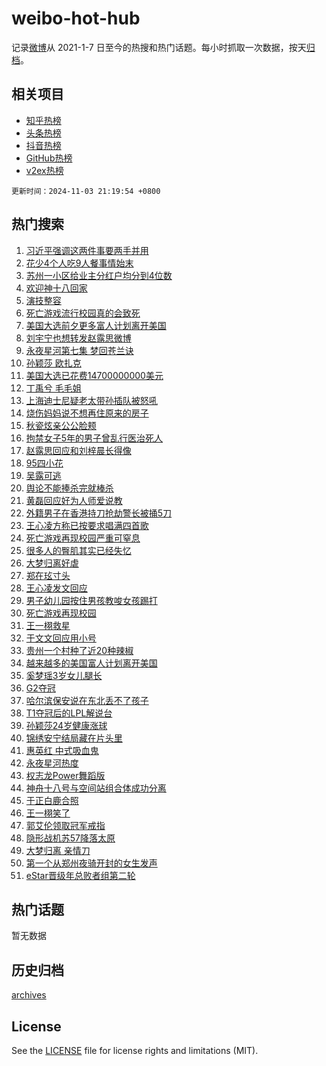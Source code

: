 # weibo-hot-hub

记录[微博](https://www.weibo.com)从 2021-1-7 日至今的热搜和热门话题。每小时抓取一次数据，按天[归档](archives)。

## 相关项目

- [知乎热榜](https://github.com/lonnyzhang423/zhihu-hot-hub)
- [头条热榜](https://github.com/lonnyzhang423/toutiao-hot-hub)
- [抖音热榜](https://github.com/lonnyzhang423/douyin-hot-hub)
- [GitHub热榜](https://github.com/lonnyzhang423/github-hot-hub)
- [v2ex热榜](https://github.com/lonnyzhang423/v2ex-hot-hub)


`更新时间：2024-11-03 21:19:54 +0800`

## 热门搜索

1. [习近平强调这两件事要两手并用](https://m.weibo.cn/search?containerid=100103type%3D1%26t%3D10%26q%3D%23%E4%B9%A0%E8%BF%91%E5%B9%B3%E5%BC%BA%E8%B0%83%E8%BF%99%E4%B8%A4%E4%BB%B6%E4%BA%8B%E8%A6%81%E4%B8%A4%E6%89%8B%E5%B9%B6%E7%94%A8%23&stream_entry_id=51&isnewpage=1&extparam=seat%3D1%26cate%3D10103%26q%3D%2523%25E4%25B9%25A0%25E8%25BF%2591%25E5%25B9%25B3%25E5%25BC%25BA%25E8%25B0%2583%25E8%25BF%2599%25E4%25B8%25A4%25E4%25BB%25B6%25E4%25BA%258B%25E8%25A6%2581%25E4%25B8%25A4%25E6%2589%258B%25E5%25B9%25B6%25E7%2594%25A8%2523%26filter_type%3Drealtimehot%26dgr%3D0%26stream_entry_id%3D51%26pos%3D0%26c_type%3D51%26display_time%3D1730639994%26pre_seqid%3D17306399940030146102536)
1. [花少4个人吃9人餐事情始末](https://m.weibo.cn/search?containerid=100103type%3D1%26t%3D10%26q%3D%23%E8%8A%B1%E5%B0%914%E4%B8%AA%E4%BA%BA%E5%90%839%E4%BA%BA%E9%A4%90%E4%BA%8B%E6%83%85%E5%A7%8B%E6%9C%AB%23&stream_entry_id=31&isnewpage=1&extparam=seat%3D1%26q%3D%2523%25E8%258A%25B1%25E5%25B0%25914%25E4%25B8%25AA%25E4%25BA%25BA%25E5%2590%25839%25E4%25BA%25BA%25E9%25A4%2590%25E4%25BA%258B%25E6%2583%2585%25E5%25A7%258B%25E6%259C%25AB%2523%26dgr%3D0%26band_rank%3D1%26flag%3D2%26cate%3D5001%26realpos%3D1%26filter_type%3Drealtimehot%26lcate%3D5001%26c_type%3D31%26pos%3D0%26stream_entry_id%3D31%26display_time%3D1730639994%26pre_seqid%3D17306399940030146102536)
1. [苏州一小区给业主分红户均分到4位数](https://m.weibo.cn/search?containerid=100103type%3D1%26t%3D10%26q%3D%23%E8%8B%8F%E5%B7%9E%E4%B8%80%E5%B0%8F%E5%8C%BA%E7%BB%99%E4%B8%9A%E4%B8%BB%E5%88%86%E7%BA%A2%E6%88%B7%E5%9D%87%E5%88%86%E5%88%B04%E4%BD%8D%E6%95%B0%23&stream_entry_id=31&isnewpage=1&extparam=seat%3D1%26q%3D%2523%25E8%258B%258F%25E5%25B7%259E%25E4%25B8%2580%25E5%25B0%258F%25E5%258C%25BA%25E7%25BB%2599%25E4%25B8%259A%25E4%25B8%25BB%25E5%2588%2586%25E7%25BA%25A2%25E6%2588%25B7%25E5%259D%2587%25E5%2588%2586%25E5%2588%25B04%25E4%25BD%258D%25E6%2595%25B0%2523%26dgr%3D0%26band_rank%3D2%26flag%3D1%26cate%3D5001%26realpos%3D2%26filter_type%3Drealtimehot%26lcate%3D5001%26c_type%3D31%26pos%3D1%26stream_entry_id%3D31%26display_time%3D1730639994%26pre_seqid%3D17306399940030146102536)
1. [欢迎神十八回家](https://m.weibo.cn/search?containerid=100103type%3D1%26t%3D10%26q%3D%23%E6%AC%A2%E8%BF%8E%E7%A5%9E%E5%8D%81%E5%85%AB%E5%9B%9E%E5%AE%B6%23&stream_entry_id=31&isnewpage=1&extparam=seat%3D1%26q%3D%2523%25E6%25AC%25A2%25E8%25BF%258E%25E7%25A5%259E%25E5%258D%2581%25E5%2585%25AB%25E5%259B%259E%25E5%25AE%25B6%2523%26dgr%3D0%26band_rank%3D3%26flag%3D1%26cate%3D5001%26realpos%3D3%26filter_type%3Drealtimehot%26lcate%3D5001%26c_type%3D31%26pos%3D2%26stream_entry_id%3D31%26display_time%3D1730639994%26pre_seqid%3D17306399940030146102536)
1. [演技整容](https://m.weibo.cn/search?containerid=100103type%3D1%26t%3D10%26q%3D%E6%BC%94%E6%8A%80%E6%95%B4%E5%AE%B9&stream_entry_id=31&isnewpage=1&extparam=seat%3D1%26q%3D%25E6%25BC%2594%25E6%258A%2580%25E6%2595%25B4%25E5%25AE%25B9%26dgr%3D0%26band_rank%3D4%26flag%3D1%26cate%3D5001%26realpos%3D4%26filter_type%3Drealtimehot%26lcate%3D5001%26c_type%3D31%26pos%3D3%26stream_entry_id%3D31%26display_time%3D1730639994%26pre_seqid%3D17306399940030146102536)
1. [死亡游戏流行校园真的会致死](https://m.weibo.cn/search?containerid=100103type%3D1%26t%3D10%26q%3D%23%E6%AD%BB%E4%BA%A1%E6%B8%B8%E6%88%8F%E6%B5%81%E8%A1%8C%E6%A0%A1%E5%9B%AD%E7%9C%9F%E7%9A%84%E4%BC%9A%E8%87%B4%E6%AD%BB%23&stream_entry_id=31&isnewpage=1&extparam=seat%3D1%26q%3D%2523%25E6%25AD%25BB%25E4%25BA%25A1%25E6%25B8%25B8%25E6%2588%258F%25E6%25B5%2581%25E8%25A1%258C%25E6%25A0%25A1%25E5%259B%25AD%25E7%259C%259F%25E7%259A%2584%25E4%25BC%259A%25E8%2587%25B4%25E6%25AD%25BB%2523%26dgr%3D0%26band_rank%3D5%26flag%3D1%26cate%3D5001%26realpos%3D5%26filter_type%3Drealtimehot%26lcate%3D5001%26c_type%3D31%26pos%3D4%26stream_entry_id%3D31%26display_time%3D1730639994%26pre_seqid%3D17306399940030146102536)
1. [美国大选前夕更多富人计划离开美国](https://m.weibo.cn/search?containerid=100103type%3D1%26t%3D10%26q%3D%23%E7%BE%8E%E5%9B%BD%E5%A4%A7%E9%80%89%E5%89%8D%E5%A4%95%E6%9B%B4%E5%A4%9A%E5%AF%8C%E4%BA%BA%E8%AE%A1%E5%88%92%E7%A6%BB%E5%BC%80%E7%BE%8E%E5%9B%BD%23&stream_entry_id=31&isnewpage=1&extparam=seat%3D1%26q%3D%2523%25E7%25BE%258E%25E5%259B%25BD%25E5%25A4%25A7%25E9%2580%2589%25E5%2589%258D%25E5%25A4%2595%25E6%259B%25B4%25E5%25A4%259A%25E5%25AF%258C%25E4%25BA%25BA%25E8%25AE%25A1%25E5%2588%2592%25E7%25A6%25BB%25E5%25BC%2580%25E7%25BE%258E%25E5%259B%25BD%2523%26dgr%3D0%26band_rank%3D6%26flag%3D0%26cate%3D5001%26realpos%3D6%26filter_type%3Drealtimehot%26lcate%3D5001%26c_type%3D31%26pos%3D5%26stream_entry_id%3D31%26display_time%3D1730639994%26pre_seqid%3D17306399940030146102536)
1. [刘宇宁也想转发赵露思微博](https://m.weibo.cn/search?containerid=100103type%3D1%26t%3D10%26q%3D%23%E5%88%98%E5%AE%87%E5%AE%81%E4%B9%9F%E6%83%B3%E8%BD%AC%E5%8F%91%E8%B5%B5%E9%9C%B2%E6%80%9D%E5%BE%AE%E5%8D%9A%23&stream_entry_id=31&isnewpage=1&extparam=seat%3D1%26q%3D%2523%25E5%2588%2598%25E5%25AE%2587%25E5%25AE%2581%25E4%25B9%259F%25E6%2583%25B3%25E8%25BD%25AC%25E5%258F%2591%25E8%25B5%25B5%25E9%259C%25B2%25E6%2580%259D%25E5%25BE%25AE%25E5%258D%259A%2523%26dgr%3D0%26band_rank%3D7%26flag%3D1%26cate%3D5001%26realpos%3D7%26filter_type%3Drealtimehot%26lcate%3D5001%26c_type%3D31%26pos%3D6%26stream_entry_id%3D31%26display_time%3D1730639994%26pre_seqid%3D17306399940030146102536)
1. [永夜星河第七集 梦回苍兰诀](https://m.weibo.cn/search?containerid=100103type%3D1%26t%3D10%26q%3D%E6%B0%B8%E5%A4%9C%E6%98%9F%E6%B2%B3%E7%AC%AC%E4%B8%83%E9%9B%86+%E6%A2%A6%E5%9B%9E%E8%8B%8D%E5%85%B0%E8%AF%80&stream_entry_id=31&isnewpage=1&extparam=seat%3D1%26q%3D%25E6%25B0%25B8%25E5%25A4%259C%25E6%2598%259F%25E6%25B2%25B3%25E7%25AC%25AC%25E4%25B8%2583%25E9%259B%2586%2520%25E6%25A2%25A6%25E5%259B%259E%25E8%258B%258D%25E5%2585%25B0%25E8%25AF%2580%26dgr%3D0%26band_rank%3D8%26flag%3D1%26cate%3D5001%26realpos%3D8%26filter_type%3Drealtimehot%26lcate%3D5001%26c_type%3D31%26pos%3D7%26stream_entry_id%3D31%26display_time%3D1730639994%26pre_seqid%3D17306399940030146102536)
1. [孙颖莎 欧扎克](https://m.weibo.cn/search?containerid=100103type%3D1%26t%3D10%26q%3D%E5%AD%99%E9%A2%96%E8%8E%8E+%E6%AC%A7%E6%89%8E%E5%85%8B&stream_entry_id=31&isnewpage=1&extparam=seat%3D1%26q%3D%25E5%25AD%2599%25E9%25A2%2596%25E8%258E%258E%2520%25E6%25AC%25A7%25E6%2589%258E%25E5%2585%258B%26dgr%3D0%26band_rank%3D9%26flag%3D0%26cate%3D5001%26realpos%3D9%26filter_type%3Drealtimehot%26lcate%3D5001%26c_type%3D31%26pos%3D8%26stream_entry_id%3D31%26display_time%3D1730639994%26pre_seqid%3D17306399940030146102536)
1. [美国大选已花费14700000000美元](https://m.weibo.cn/search?containerid=100103type%3D1%26t%3D10%26q%3D%23%E7%BE%8E%E5%9B%BD%E5%A4%A7%E9%80%89%E5%B7%B2%E8%8A%B1%E8%B4%B914700000000%E7%BE%8E%E5%85%83%23&stream_entry_id=31&isnewpage=1&extparam=seat%3D1%26q%3D%2523%25E7%25BE%258E%25E5%259B%25BD%25E5%25A4%25A7%25E9%2580%2589%25E5%25B7%25B2%25E8%258A%25B1%25E8%25B4%25B914700000000%25E7%25BE%258E%25E5%2585%2583%2523%26dgr%3D0%26band_rank%3D10%26flag%3D1%26cate%3D5001%26realpos%3D10%26filter_type%3Drealtimehot%26lcate%3D5001%26c_type%3D31%26pos%3D9%26stream_entry_id%3D31%26display_time%3D1730639994%26pre_seqid%3D17306399940030146102536)
1. [丁禹兮 毛毛姐](https://m.weibo.cn/search?containerid=100103type%3D1%26t%3D10%26q%3D%E4%B8%81%E7%A6%B9%E5%85%AE+%E6%AF%9B%E6%AF%9B%E5%A7%90&stream_entry_id=31&isnewpage=1&extparam=seat%3D1%26q%3D%25E4%25B8%2581%25E7%25A6%25B9%25E5%2585%25AE%2520%25E6%25AF%259B%25E6%25AF%259B%25E5%25A7%2590%26dgr%3D0%26band_rank%3D11%26flag%3D1%26cate%3D5001%26realpos%3D11%26filter_type%3Drealtimehot%26lcate%3D5001%26c_type%3D31%26pos%3D10%26stream_entry_id%3D31%26display_time%3D1730639994%26pre_seqid%3D17306399940030146102536)
1. [上海迪士尼疑老太带孙插队被怒吼](https://m.weibo.cn/search?containerid=100103type%3D1%26t%3D10%26q%3D%23%E4%B8%8A%E6%B5%B7%E8%BF%AA%E5%A3%AB%E5%B0%BC%E7%96%91%E8%80%81%E5%A4%AA%E5%B8%A6%E5%AD%99%E6%8F%92%E9%98%9F%E8%A2%AB%E6%80%92%E5%90%BC%23&stream_entry_id=31&isnewpage=1&extparam=seat%3D1%26q%3D%2523%25E4%25B8%258A%25E6%25B5%25B7%25E8%25BF%25AA%25E5%25A3%25AB%25E5%25B0%25BC%25E7%2596%2591%25E8%2580%2581%25E5%25A4%25AA%25E5%25B8%25A6%25E5%25AD%2599%25E6%258F%2592%25E9%2598%259F%25E8%25A2%25AB%25E6%2580%2592%25E5%2590%25BC%2523%26dgr%3D0%26band_rank%3D12%26flag%3D1%26cate%3D5001%26realpos%3D12%26filter_type%3Drealtimehot%26lcate%3D5001%26c_type%3D31%26pos%3D11%26stream_entry_id%3D31%26display_time%3D1730639994%26pre_seqid%3D17306399940030146102536)
1. [烧伤妈妈说不想再住原来的房子](https://m.weibo.cn/search?containerid=100103type%3D1%26t%3D10%26q%3D%23%E7%83%A7%E4%BC%A4%E5%A6%88%E5%A6%88%E8%AF%B4%E4%B8%8D%E6%83%B3%E5%86%8D%E4%BD%8F%E5%8E%9F%E6%9D%A5%E7%9A%84%E6%88%BF%E5%AD%90%23&stream_entry_id=31&isnewpage=1&extparam=seat%3D1%26q%3D%2523%25E7%2583%25A7%25E4%25BC%25A4%25E5%25A6%2588%25E5%25A6%2588%25E8%25AF%25B4%25E4%25B8%258D%25E6%2583%25B3%25E5%2586%258D%25E4%25BD%258F%25E5%258E%259F%25E6%259D%25A5%25E7%259A%2584%25E6%2588%25BF%25E5%25AD%2590%2523%26dgr%3D0%26band_rank%3D13%26flag%3D0%26cate%3D5001%26realpos%3D13%26filter_type%3Drealtimehot%26lcate%3D5001%26c_type%3D31%26pos%3D12%26stream_entry_id%3D31%26display_time%3D1730639994%26pre_seqid%3D17306399940030146102536)
1. [秋瓷炫亲公公脸颊](https://m.weibo.cn/search?containerid=100103type%3D1%26t%3D10%26q%3D%23%E7%A7%8B%E7%93%B7%E7%82%AB%E4%BA%B2%E5%85%AC%E5%85%AC%E8%84%B8%E9%A2%8A%23&stream_entry_id=31&isnewpage=1&extparam=seat%3D1%26q%3D%2523%25E7%25A7%258B%25E7%2593%25B7%25E7%2582%25AB%25E4%25BA%25B2%25E5%2585%25AC%25E5%2585%25AC%25E8%2584%25B8%25E9%25A2%258A%2523%26dgr%3D0%26band_rank%3D14%26flag%3D2%26cate%3D5001%26realpos%3D14%26filter_type%3Drealtimehot%26lcate%3D5001%26c_type%3D31%26pos%3D13%26stream_entry_id%3D31%26display_time%3D1730639994%26pre_seqid%3D17306399940030146102536)
1. [拘禁女子5年的男子曾乱行医治死人](https://m.weibo.cn/search?containerid=100103type%3D1%26t%3D10%26q%3D%23%E6%8B%98%E7%A6%81%E5%A5%B3%E5%AD%905%E5%B9%B4%E7%9A%84%E7%94%B7%E5%AD%90%E6%9B%BE%E4%B9%B1%E8%A1%8C%E5%8C%BB%E6%B2%BB%E6%AD%BB%E4%BA%BA%23&stream_entry_id=31&isnewpage=1&extparam=seat%3D1%26q%3D%2523%25E6%258B%2598%25E7%25A6%2581%25E5%25A5%25B3%25E5%25AD%25905%25E5%25B9%25B4%25E7%259A%2584%25E7%2594%25B7%25E5%25AD%2590%25E6%259B%25BE%25E4%25B9%25B1%25E8%25A1%258C%25E5%258C%25BB%25E6%25B2%25BB%25E6%25AD%25BB%25E4%25BA%25BA%2523%26dgr%3D0%26band_rank%3D15%26flag%3D1%26cate%3D5001%26realpos%3D15%26filter_type%3Drealtimehot%26lcate%3D5001%26c_type%3D31%26pos%3D14%26stream_entry_id%3D31%26display_time%3D1730639994%26pre_seqid%3D17306399940030146102536)
1. [赵露思回应和刘梓晨长得像](https://m.weibo.cn/search?containerid=100103type%3D1%26t%3D10%26q%3D%23%E8%B5%B5%E9%9C%B2%E6%80%9D%E5%9B%9E%E5%BA%94%E5%92%8C%E5%88%98%E6%A2%93%E6%99%A8%E9%95%BF%E5%BE%97%E5%83%8F%23&stream_entry_id=31&isnewpage=1&extparam=seat%3D1%26q%3D%2523%25E8%25B5%25B5%25E9%259C%25B2%25E6%2580%259D%25E5%259B%259E%25E5%25BA%2594%25E5%2592%258C%25E5%2588%2598%25E6%25A2%2593%25E6%2599%25A8%25E9%2595%25BF%25E5%25BE%2597%25E5%2583%258F%2523%26dgr%3D0%26band_rank%3D16%26flag%3D2%26cate%3D5001%26realpos%3D16%26filter_type%3Drealtimehot%26lcate%3D5001%26c_type%3D31%26pos%3D15%26stream_entry_id%3D31%26display_time%3D1730639994%26pre_seqid%3D17306399940030146102536)
1. [95四小花](https://m.weibo.cn/search?containerid=100103type%3D1%26t%3D10%26q%3D95%E5%9B%9B%E5%B0%8F%E8%8A%B1&stream_entry_id=31&isnewpage=1&extparam=seat%3D1%26q%3D95%25E5%259B%259B%25E5%25B0%258F%25E8%258A%25B1%26dgr%3D0%26band_rank%3D17%26flag%3D0%26cate%3D5001%26realpos%3D17%26filter_type%3Drealtimehot%26lcate%3D5001%26c_type%3D31%26pos%3D16%26stream_entry_id%3D31%26display_time%3D1730639994%26pre_seqid%3D17306399940030146102536)
1. [吴露可逃](https://m.weibo.cn/search?containerid=100103type%3D1%26t%3D10%26q%3D%23%E5%90%B4%E9%9C%B2%E5%8F%AF%E9%80%83%23&stream_entry_id=31&isnewpage=1&extparam=seat%3D1%26q%3D%2523%25E5%2590%25B4%25E9%259C%25B2%25E5%258F%25AF%25E9%2580%2583%2523%26dgr%3D0%26band_rank%3D18%26flag%3D2%26cate%3D5001%26realpos%3D18%26filter_type%3Drealtimehot%26lcate%3D5001%26c_type%3D31%26pos%3D17%26stream_entry_id%3D31%26display_time%3D1730639994%26pre_seqid%3D17306399940030146102536)
1. [舆论不能捧杀完就棒杀](https://m.weibo.cn/search?containerid=100103type%3D1%26t%3D10%26q%3D%23%E8%88%86%E8%AE%BA%E4%B8%8D%E8%83%BD%E6%8D%A7%E6%9D%80%E5%AE%8C%E5%B0%B1%E6%A3%92%E6%9D%80%23&stream_entry_id=31&isnewpage=1&extparam=seat%3D1%26q%3D%2523%25E8%2588%2586%25E8%25AE%25BA%25E4%25B8%258D%25E8%2583%25BD%25E6%258D%25A7%25E6%259D%2580%25E5%25AE%258C%25E5%25B0%25B1%25E6%25A3%2592%25E6%259D%2580%2523%26dgr%3D0%26band_rank%3D19%26flag%3D1%26cate%3D5001%26realpos%3D19%26filter_type%3Drealtimehot%26lcate%3D5001%26c_type%3D31%26pos%3D18%26stream_entry_id%3D31%26display_time%3D1730639994%26pre_seqid%3D17306399940030146102536)
1. [黄磊回应好为人师爱说教](https://m.weibo.cn/search?containerid=100103type%3D1%26t%3D10%26q%3D%23%E9%BB%84%E7%A3%8A%E5%9B%9E%E5%BA%94%E5%A5%BD%E4%B8%BA%E4%BA%BA%E5%B8%88%E7%88%B1%E8%AF%B4%E6%95%99%23&stream_entry_id=31&isnewpage=1&extparam=seat%3D1%26q%3D%2523%25E9%25BB%2584%25E7%25A3%258A%25E5%259B%259E%25E5%25BA%2594%25E5%25A5%25BD%25E4%25B8%25BA%25E4%25BA%25BA%25E5%25B8%2588%25E7%2588%25B1%25E8%25AF%25B4%25E6%2595%2599%2523%26dgr%3D0%26band_rank%3D20%26flag%3D1%26cate%3D5001%26realpos%3D20%26filter_type%3Drealtimehot%26lcate%3D5001%26c_type%3D31%26pos%3D19%26stream_entry_id%3D31%26display_time%3D1730639994%26pre_seqid%3D17306399940030146102536)
1. [外籍男子在香港持刀抢劫警长被捅5刀](https://m.weibo.cn/search?containerid=100103type%3D1%26t%3D10%26q%3D%23%E5%A4%96%E7%B1%8D%E7%94%B7%E5%AD%90%E5%9C%A8%E9%A6%99%E6%B8%AF%E6%8C%81%E5%88%80%E6%8A%A2%E5%8A%AB%E8%AD%A6%E9%95%BF%E8%A2%AB%E6%8D%855%E5%88%80%23&stream_entry_id=31&isnewpage=1&extparam=seat%3D1%26q%3D%2523%25E5%25A4%2596%25E7%25B1%258D%25E7%2594%25B7%25E5%25AD%2590%25E5%259C%25A8%25E9%25A6%2599%25E6%25B8%25AF%25E6%258C%2581%25E5%2588%2580%25E6%258A%25A2%25E5%258A%25AB%25E8%25AD%25A6%25E9%2595%25BF%25E8%25A2%25AB%25E6%258D%25855%25E5%2588%2580%2523%26dgr%3D0%26band_rank%3D21%26flag%3D1%26cate%3D5001%26realpos%3D21%26filter_type%3Drealtimehot%26lcate%3D5001%26c_type%3D31%26pos%3D20%26stream_entry_id%3D31%26display_time%3D1730639994%26pre_seqid%3D17306399940030146102536)
1. [王心凌方称已按要求唱满四首歌](https://m.weibo.cn/search?containerid=100103type%3D1%26t%3D10%26q%3D%23%E7%8E%8B%E5%BF%83%E5%87%8C%E6%96%B9%E7%A7%B0%E5%B7%B2%E6%8C%89%E8%A6%81%E6%B1%82%E5%94%B1%E6%BB%A1%E5%9B%9B%E9%A6%96%E6%AD%8C%23&stream_entry_id=31&isnewpage=1&extparam=seat%3D1%26q%3D%2523%25E7%258E%258B%25E5%25BF%2583%25E5%2587%258C%25E6%2596%25B9%25E7%25A7%25B0%25E5%25B7%25B2%25E6%258C%2589%25E8%25A6%2581%25E6%25B1%2582%25E5%2594%25B1%25E6%25BB%25A1%25E5%259B%259B%25E9%25A6%2596%25E6%25AD%258C%2523%26dgr%3D0%26band_rank%3D22%26flag%3D2%26cate%3D5001%26realpos%3D22%26filter_type%3Drealtimehot%26lcate%3D5001%26c_type%3D31%26pos%3D21%26stream_entry_id%3D31%26display_time%3D1730639994%26pre_seqid%3D17306399940030146102536)
1. [死亡游戏再现校园严重可窒息](https://m.weibo.cn/search?containerid=100103type%3D1%26t%3D10%26q%3D%23%E6%AD%BB%E4%BA%A1%E6%B8%B8%E6%88%8F%E5%86%8D%E7%8E%B0%E6%A0%A1%E5%9B%AD%E4%B8%A5%E9%87%8D%E5%8F%AF%E7%AA%92%E6%81%AF%23&stream_entry_id=31&isnewpage=1&extparam=seat%3D1%26q%3D%2523%25E6%25AD%25BB%25E4%25BA%25A1%25E6%25B8%25B8%25E6%2588%258F%25E5%2586%258D%25E7%258E%25B0%25E6%25A0%25A1%25E5%259B%25AD%25E4%25B8%25A5%25E9%2587%258D%25E5%258F%25AF%25E7%25AA%2592%25E6%2581%25AF%2523%26dgr%3D0%26band_rank%3D23%26flag%3D0%26cate%3D5001%26realpos%3D23%26filter_type%3Drealtimehot%26lcate%3D5001%26c_type%3D31%26pos%3D22%26stream_entry_id%3D31%26display_time%3D1730639994%26pre_seqid%3D17306399940030146102536)
1. [很多人的臀肌其实已经失忆](https://m.weibo.cn/search?containerid=100103type%3D1%26t%3D10%26q%3D%23%E5%BE%88%E5%A4%9A%E4%BA%BA%E7%9A%84%E8%87%80%E8%82%8C%E5%85%B6%E5%AE%9E%E5%B7%B2%E7%BB%8F%E5%A4%B1%E5%BF%86%23&stream_entry_id=31&isnewpage=1&extparam=seat%3D1%26q%3D%2523%25E5%25BE%2588%25E5%25A4%259A%25E4%25BA%25BA%25E7%259A%2584%25E8%2587%2580%25E8%2582%258C%25E5%2585%25B6%25E5%25AE%259E%25E5%25B7%25B2%25E7%25BB%258F%25E5%25A4%25B1%25E5%25BF%2586%2523%26dgr%3D0%26band_rank%3D24%26flag%3D1%26cate%3D5001%26realpos%3D24%26filter_type%3Drealtimehot%26lcate%3D5001%26c_type%3D31%26pos%3D23%26stream_entry_id%3D31%26display_time%3D1730639994%26pre_seqid%3D17306399940030146102536)
1. [大梦归离好虐](https://m.weibo.cn/search?containerid=100103type%3D1%26t%3D10%26q%3D%E5%A4%A7%E6%A2%A6%E5%BD%92%E7%A6%BB%E5%A5%BD%E8%99%90&stream_entry_id=31&isnewpage=1&extparam=seat%3D1%26q%3D%25E5%25A4%25A7%25E6%25A2%25A6%25E5%25BD%2592%25E7%25A6%25BB%25E5%25A5%25BD%25E8%2599%2590%26dgr%3D0%26band_rank%3D25%26flag%3D1%26cate%3D5001%26realpos%3D25%26filter_type%3Drealtimehot%26lcate%3D5001%26c_type%3D31%26pos%3D24%26stream_entry_id%3D31%26display_time%3D1730639994%26pre_seqid%3D17306399940030146102536)
1. [郑在玹寸头](https://m.weibo.cn/search?containerid=100103type%3D1%26t%3D10%26q%3D%23%E9%83%91%E5%9C%A8%E7%8E%B9%E5%AF%B8%E5%A4%B4%23&stream_entry_id=31&isnewpage=1&extparam=seat%3D1%26q%3D%2523%25E9%2583%2591%25E5%259C%25A8%25E7%258E%25B9%25E5%25AF%25B8%25E5%25A4%25B4%2523%26dgr%3D0%26band_rank%3D26%26flag%3D1%26cate%3D5001%26realpos%3D26%26filter_type%3Drealtimehot%26lcate%3D5001%26c_type%3D31%26pos%3D25%26stream_entry_id%3D31%26display_time%3D1730639994%26pre_seqid%3D17306399940030146102536)
1. [王心凌发文回应](https://m.weibo.cn/search?containerid=100103type%3D1%26t%3D10%26q%3D%23%E7%8E%8B%E5%BF%83%E5%87%8C%E5%8F%91%E6%96%87%E5%9B%9E%E5%BA%94%23&stream_entry_id=31&isnewpage=1&extparam=seat%3D1%26q%3D%2523%25E7%258E%258B%25E5%25BF%2583%25E5%2587%258C%25E5%258F%2591%25E6%2596%2587%25E5%259B%259E%25E5%25BA%2594%2523%26dgr%3D0%26band_rank%3D27%26flag%3D1%26cate%3D5001%26realpos%3D27%26filter_type%3Drealtimehot%26lcate%3D5001%26c_type%3D31%26pos%3D26%26stream_entry_id%3D31%26display_time%3D1730639994%26pre_seqid%3D17306399940030146102536)
1. [男子幼儿园按住男孩教唆女孩踢打](https://m.weibo.cn/search?containerid=100103type%3D1%26t%3D10%26q%3D%23%E7%94%B7%E5%AD%90%E5%B9%BC%E5%84%BF%E5%9B%AD%E6%8C%89%E4%BD%8F%E7%94%B7%E5%AD%A9%E6%95%99%E5%94%86%E5%A5%B3%E5%AD%A9%E8%B8%A2%E6%89%93%23&stream_entry_id=31&isnewpage=1&extparam=seat%3D1%26q%3D%2523%25E7%2594%25B7%25E5%25AD%2590%25E5%25B9%25BC%25E5%2584%25BF%25E5%259B%25AD%25E6%258C%2589%25E4%25BD%258F%25E7%2594%25B7%25E5%25AD%25A9%25E6%2595%2599%25E5%2594%2586%25E5%25A5%25B3%25E5%25AD%25A9%25E8%25B8%25A2%25E6%2589%2593%2523%26dgr%3D0%26band_rank%3D28%26flag%3D0%26cate%3D5001%26realpos%3D28%26filter_type%3Drealtimehot%26lcate%3D5001%26c_type%3D31%26pos%3D27%26stream_entry_id%3D31%26display_time%3D1730639994%26pre_seqid%3D17306399940030146102536)
1. [死亡游戏再现校园](https://m.weibo.cn/search?containerid=100103type%3D1%26t%3D10%26q%3D%23%E6%AD%BB%E4%BA%A1%E6%B8%B8%E6%88%8F%E5%86%8D%E7%8E%B0%E6%A0%A1%E5%9B%AD%23&stream_entry_id=31&isnewpage=1&extparam=seat%3D1%26q%3D%2523%25E6%25AD%25BB%25E4%25BA%25A1%25E6%25B8%25B8%25E6%2588%258F%25E5%2586%258D%25E7%258E%25B0%25E6%25A0%25A1%25E5%259B%25AD%2523%26dgr%3D0%26band_rank%3D29%26flag%3D0%26cate%3D5001%26realpos%3D29%26filter_type%3Drealtimehot%26lcate%3D5001%26c_type%3D31%26pos%3D28%26stream_entry_id%3D31%26display_time%3D1730639994%26pre_seqid%3D17306399940030146102536)
1. [王一栩救星](https://m.weibo.cn/search?containerid=100103type%3D1%26t%3D10%26q%3D%E7%8E%8B%E4%B8%80%E6%A0%A9%E6%95%91%E6%98%9F&stream_entry_id=31&isnewpage=1&extparam=seat%3D1%26q%3D%25E7%258E%258B%25E4%25B8%2580%25E6%25A0%25A9%25E6%2595%2591%25E6%2598%259F%26dgr%3D0%26band_rank%3D30%26flag%3D1%26cate%3D5001%26realpos%3D30%26filter_type%3Drealtimehot%26lcate%3D5001%26c_type%3D31%26pos%3D29%26stream_entry_id%3D31%26display_time%3D1730639994%26pre_seqid%3D17306399940030146102536)
1. [于文文回应用小号](https://m.weibo.cn/search?containerid=100103type%3D1%26t%3D10%26q%3D%23%E4%BA%8E%E6%96%87%E6%96%87%E5%9B%9E%E5%BA%94%E7%94%A8%E5%B0%8F%E5%8F%B7%23&stream_entry_id=31&isnewpage=1&extparam=seat%3D1%26q%3D%2523%25E4%25BA%258E%25E6%2596%2587%25E6%2596%2587%25E5%259B%259E%25E5%25BA%2594%25E7%2594%25A8%25E5%25B0%258F%25E5%258F%25B7%2523%26dgr%3D0%26band_rank%3D31%26flag%3D1%26cate%3D5001%26realpos%3D31%26filter_type%3Drealtimehot%26lcate%3D5001%26c_type%3D31%26pos%3D30%26stream_entry_id%3D31%26display_time%3D1730639994%26pre_seqid%3D17306399940030146102536)
1. [贵州一个村种了近20种辣椒](https://m.weibo.cn/search?containerid=100103type%3D1%26t%3D10%26q%3D%23%E8%B4%B5%E5%B7%9E%E4%B8%80%E4%B8%AA%E6%9D%91%E7%A7%8D%E4%BA%86%E8%BF%9120%E7%A7%8D%E8%BE%A3%E6%A4%92%23&stream_entry_id=31&isnewpage=1&extparam=seat%3D1%26q%3D%2523%25E8%25B4%25B5%25E5%25B7%259E%25E4%25B8%2580%25E4%25B8%25AA%25E6%259D%2591%25E7%25A7%258D%25E4%25BA%2586%25E8%25BF%259120%25E7%25A7%258D%25E8%25BE%25A3%25E6%25A4%2592%2523%26dgr%3D0%26band_rank%3D32%26flag%3D1%26cate%3D5001%26realpos%3D32%26filter_type%3Drealtimehot%26lcate%3D5001%26c_type%3D31%26pos%3D31%26stream_entry_id%3D31%26display_time%3D1730639994%26pre_seqid%3D17306399940030146102536)
1. [越来越多的美国富人计划离开美国](https://m.weibo.cn/search?containerid=100103type%3D1%26t%3D10%26q%3D%23%E8%B6%8A%E6%9D%A5%E8%B6%8A%E5%A4%9A%E7%9A%84%E7%BE%8E%E5%9B%BD%E5%AF%8C%E4%BA%BA%E8%AE%A1%E5%88%92%E7%A6%BB%E5%BC%80%E7%BE%8E%E5%9B%BD%23&stream_entry_id=31&isnewpage=1&extparam=seat%3D1%26q%3D%2523%25E8%25B6%258A%25E6%259D%25A5%25E8%25B6%258A%25E5%25A4%259A%25E7%259A%2584%25E7%25BE%258E%25E5%259B%25BD%25E5%25AF%258C%25E4%25BA%25BA%25E8%25AE%25A1%25E5%2588%2592%25E7%25A6%25BB%25E5%25BC%2580%25E7%25BE%258E%25E5%259B%25BD%2523%26dgr%3D0%26band_rank%3D33%26flag%3D1%26cate%3D5001%26realpos%3D33%26filter_type%3Drealtimehot%26lcate%3D5001%26c_type%3D31%26pos%3D32%26stream_entry_id%3D31%26display_time%3D1730639994%26pre_seqid%3D17306399940030146102536)
1. [奚梦瑶3岁女儿腿长](https://m.weibo.cn/search?containerid=100103type%3D1%26t%3D10%26q%3D%23%E5%A5%9A%E6%A2%A6%E7%91%B63%E5%B2%81%E5%A5%B3%E5%84%BF%E8%85%BF%E9%95%BF%23&stream_entry_id=31&isnewpage=1&extparam=seat%3D1%26q%3D%2523%25E5%25A5%259A%25E6%25A2%25A6%25E7%2591%25B63%25E5%25B2%2581%25E5%25A5%25B3%25E5%2584%25BF%25E8%2585%25BF%25E9%2595%25BF%2523%26dgr%3D0%26band_rank%3D34%26flag%3D0%26cate%3D5001%26realpos%3D34%26filter_type%3Drealtimehot%26lcate%3D5001%26c_type%3D31%26pos%3D33%26stream_entry_id%3D31%26display_time%3D1730639994%26pre_seqid%3D17306399940030146102536)
1. [G2夺冠](https://m.weibo.cn/search?containerid=100103type%3D1%26t%3D10%26q%3DG2%E5%A4%BA%E5%86%A0&stream_entry_id=31&isnewpage=1&extparam=seat%3D1%26q%3DG2%25E5%25A4%25BA%25E5%2586%25A0%26dgr%3D0%26band_rank%3D35%26flag%3D1%26cate%3D5001%26realpos%3D35%26filter_type%3Drealtimehot%26lcate%3D5001%26c_type%3D31%26pos%3D34%26stream_entry_id%3D31%26display_time%3D1730639994%26pre_seqid%3D17306399940030146102536)
1. [哈尔滨保安说在东北丢不了孩子](https://m.weibo.cn/search?containerid=100103type%3D1%26t%3D10%26q%3D%23%E5%93%88%E5%B0%94%E6%BB%A8%E4%BF%9D%E5%AE%89%E8%AF%B4%E5%9C%A8%E4%B8%9C%E5%8C%97%E4%B8%A2%E4%B8%8D%E4%BA%86%E5%AD%A9%E5%AD%90%23&stream_entry_id=31&isnewpage=1&extparam=seat%3D1%26q%3D%2523%25E5%2593%2588%25E5%25B0%2594%25E6%25BB%25A8%25E4%25BF%259D%25E5%25AE%2589%25E8%25AF%25B4%25E5%259C%25A8%25E4%25B8%259C%25E5%258C%2597%25E4%25B8%25A2%25E4%25B8%258D%25E4%25BA%2586%25E5%25AD%25A9%25E5%25AD%2590%2523%26dgr%3D0%26band_rank%3D36%26flag%3D0%26cate%3D5001%26realpos%3D36%26filter_type%3Drealtimehot%26lcate%3D5001%26c_type%3D31%26pos%3D35%26stream_entry_id%3D31%26display_time%3D1730639994%26pre_seqid%3D17306399940030146102536)
1. [T1夺冠后的LPL解说台](https://m.weibo.cn/search?containerid=100103type%3D1%26t%3D10%26q%3D%23T1%E5%A4%BA%E5%86%A0%E5%90%8E%E7%9A%84LPL%E8%A7%A3%E8%AF%B4%E5%8F%B0%23&stream_entry_id=31&isnewpage=1&extparam=seat%3D1%26q%3D%2523T1%25E5%25A4%25BA%25E5%2586%25A0%25E5%2590%258E%25E7%259A%2584LPL%25E8%25A7%25A3%25E8%25AF%25B4%25E5%258F%25B0%2523%26dgr%3D0%26band_rank%3D37%26flag%3D0%26cate%3D5001%26realpos%3D37%26filter_type%3Drealtimehot%26lcate%3D5001%26c_type%3D31%26pos%3D36%26stream_entry_id%3D31%26display_time%3D1730639994%26pre_seqid%3D17306399940030146102536)
1. [孙颖莎24岁健康涨球](https://m.weibo.cn/search?containerid=100103type%3D1%26t%3D10%26q%3D%23%E5%AD%99%E9%A2%96%E8%8E%8E24%E5%B2%81%E5%81%A5%E5%BA%B7%E6%B6%A8%E7%90%83%23&stream_entry_id=31&isnewpage=1&extparam=seat%3D1%26q%3D%2523%25E5%25AD%2599%25E9%25A2%2596%25E8%258E%258E24%25E5%25B2%2581%25E5%2581%25A5%25E5%25BA%25B7%25E6%25B6%25A8%25E7%2590%2583%2523%26dgr%3D0%26band_rank%3D38%26flag%3D32768%26cate%3D5001%26realpos%3D38%26filter_type%3Drealtimehot%26lcate%3D5001%26c_type%3D31%26pos%3D37%26stream_entry_id%3D31%26display_time%3D1730639994%26pre_seqid%3D17306399940030146102536)
1. [锦绣安宁结局藏在片头里](https://m.weibo.cn/search?containerid=100103type%3D1%26t%3D10%26q%3D%E9%94%A6%E7%BB%A3%E5%AE%89%E5%AE%81%E7%BB%93%E5%B1%80%E8%97%8F%E5%9C%A8%E7%89%87%E5%A4%B4%E9%87%8C&stream_entry_id=31&isnewpage=1&extparam=seat%3D1%26q%3D%25E9%2594%25A6%25E7%25BB%25A3%25E5%25AE%2589%25E5%25AE%2581%25E7%25BB%2593%25E5%25B1%2580%25E8%2597%258F%25E5%259C%25A8%25E7%2589%2587%25E5%25A4%25B4%25E9%2587%258C%26dgr%3D0%26band_rank%3D39%26flag%3D1%26cate%3D5001%26realpos%3D39%26filter_type%3Drealtimehot%26lcate%3D5001%26c_type%3D31%26pos%3D38%26stream_entry_id%3D31%26display_time%3D1730639994%26pre_seqid%3D17306399940030146102536)
1. [惠英红 中式吸血鬼](https://m.weibo.cn/search?containerid=100103type%3D1%26t%3D10%26q%3D%E6%83%A0%E8%8B%B1%E7%BA%A2+%E4%B8%AD%E5%BC%8F%E5%90%B8%E8%A1%80%E9%AC%BC&stream_entry_id=31&isnewpage=1&extparam=seat%3D1%26q%3D%25E6%2583%25A0%25E8%258B%25B1%25E7%25BA%25A2%2520%25E4%25B8%25AD%25E5%25BC%258F%25E5%2590%25B8%25E8%25A1%2580%25E9%25AC%25BC%26dgr%3D0%26band_rank%3D40%26flag%3D1%26cate%3D5001%26realpos%3D40%26filter_type%3Drealtimehot%26lcate%3D5001%26c_type%3D31%26pos%3D39%26stream_entry_id%3D31%26display_time%3D1730639994%26pre_seqid%3D17306399940030146102536)
1. [永夜星河热度](https://m.weibo.cn/search?containerid=100103type%3D1%26t%3D10%26q%3D%E6%B0%B8%E5%A4%9C%E6%98%9F%E6%B2%B3%E7%83%AD%E5%BA%A6&stream_entry_id=31&isnewpage=1&extparam=seat%3D1%26q%3D%25E6%25B0%25B8%25E5%25A4%259C%25E6%2598%259F%25E6%25B2%25B3%25E7%2583%25AD%25E5%25BA%25A6%26dgr%3D0%26band_rank%3D41%26flag%3D0%26cate%3D5001%26realpos%3D41%26filter_type%3Drealtimehot%26lcate%3D5001%26c_type%3D31%26pos%3D40%26stream_entry_id%3D31%26display_time%3D1730639994%26pre_seqid%3D17306399940030146102536)
1. [权志龙Power舞蹈版](https://m.weibo.cn/search?containerid=100103type%3D1%26t%3D10%26q%3D%23%E6%9D%83%E5%BF%97%E9%BE%99Power%E8%88%9E%E8%B9%88%E7%89%88%23&stream_entry_id=31&isnewpage=1&extparam=seat%3D1%26q%3D%2523%25E6%259D%2583%25E5%25BF%2597%25E9%25BE%2599Power%25E8%2588%259E%25E8%25B9%2588%25E7%2589%2588%2523%26dgr%3D0%26band_rank%3D42%26flag%3D1%26cate%3D5001%26realpos%3D42%26filter_type%3Drealtimehot%26lcate%3D5001%26c_type%3D31%26pos%3D41%26stream_entry_id%3D31%26display_time%3D1730639994%26pre_seqid%3D17306399940030146102536)
1. [神舟十八号与空间站组合体成功分离](https://m.weibo.cn/search?containerid=100103type%3D1%26t%3D10%26q%3D%23%E7%A5%9E%E8%88%9F%E5%8D%81%E5%85%AB%E5%8F%B7%E4%B8%8E%E7%A9%BA%E9%97%B4%E7%AB%99%E7%BB%84%E5%90%88%E4%BD%93%E6%88%90%E5%8A%9F%E5%88%86%E7%A6%BB%23&stream_entry_id=31&isnewpage=1&extparam=seat%3D1%26q%3D%2523%25E7%25A5%259E%25E8%2588%259F%25E5%258D%2581%25E5%2585%25AB%25E5%258F%25B7%25E4%25B8%258E%25E7%25A9%25BA%25E9%2597%25B4%25E7%25AB%2599%25E7%25BB%2584%25E5%2590%2588%25E4%25BD%2593%25E6%2588%2590%25E5%258A%259F%25E5%2588%2586%25E7%25A6%25BB%2523%26dgr%3D0%26band_rank%3D43%26flag%3D1%26cate%3D5001%26realpos%3D43%26filter_type%3Drealtimehot%26lcate%3D5001%26c_type%3D31%26pos%3D42%26stream_entry_id%3D31%26display_time%3D1730639994%26pre_seqid%3D17306399940030146102536)
1. [于正白鹿合照](https://m.weibo.cn/search?containerid=100103type%3D1%26t%3D10%26q%3D%23%E4%BA%8E%E6%AD%A3%E7%99%BD%E9%B9%BF%E5%90%88%E7%85%A7%23&stream_entry_id=31&isnewpage=1&extparam=seat%3D1%26q%3D%2523%25E4%25BA%258E%25E6%25AD%25A3%25E7%2599%25BD%25E9%25B9%25BF%25E5%2590%2588%25E7%2585%25A7%2523%26dgr%3D0%26band_rank%3D44%26flag%3D0%26cate%3D5001%26realpos%3D44%26filter_type%3Drealtimehot%26lcate%3D5001%26c_type%3D31%26pos%3D43%26stream_entry_id%3D31%26display_time%3D1730639994%26pre_seqid%3D17306399940030146102536)
1. [王一栩笑了](https://m.weibo.cn/search?containerid=100103type%3D1%26t%3D10%26q%3D%23%E7%8E%8B%E4%B8%80%E6%A0%A9%E7%AC%91%E4%BA%86%23&stream_entry_id=31&isnewpage=1&extparam=seat%3D1%26q%3D%2523%25E7%258E%258B%25E4%25B8%2580%25E6%25A0%25A9%25E7%25AC%2591%25E4%25BA%2586%2523%26dgr%3D0%26band_rank%3D45%26flag%3D0%26cate%3D5001%26realpos%3D45%26filter_type%3Drealtimehot%26lcate%3D5001%26c_type%3D31%26pos%3D44%26stream_entry_id%3D31%26display_time%3D1730639994%26pre_seqid%3D17306399940030146102536)
1. [郭艾伦领取冠军戒指](https://m.weibo.cn/search?containerid=100103type%3D1%26t%3D10%26q%3D%23%E9%83%AD%E8%89%BE%E4%BC%A6%E9%A2%86%E5%8F%96%E5%86%A0%E5%86%9B%E6%88%92%E6%8C%87%23&stream_entry_id=31&isnewpage=1&extparam=seat%3D1%26q%3D%2523%25E9%2583%25AD%25E8%2589%25BE%25E4%25BC%25A6%25E9%25A2%2586%25E5%258F%2596%25E5%2586%25A0%25E5%2586%259B%25E6%2588%2592%25E6%258C%2587%2523%26dgr%3D0%26band_rank%3D46%26flag%3D0%26cate%3D5001%26realpos%3D46%26filter_type%3Drealtimehot%26lcate%3D5001%26c_type%3D31%26pos%3D45%26stream_entry_id%3D31%26display_time%3D1730639994%26pre_seqid%3D17306399940030146102536)
1. [隐形战机苏57降落太原](https://m.weibo.cn/search?containerid=100103type%3D1%26t%3D10%26q%3D%23%E9%9A%90%E5%BD%A2%E6%88%98%E6%9C%BA%E8%8B%8F57%E9%99%8D%E8%90%BD%E5%A4%AA%E5%8E%9F%23&stream_entry_id=31&isnewpage=1&extparam=seat%3D1%26q%3D%2523%25E9%259A%2590%25E5%25BD%25A2%25E6%2588%2598%25E6%259C%25BA%25E8%258B%258F57%25E9%2599%258D%25E8%2590%25BD%25E5%25A4%25AA%25E5%258E%259F%2523%26dgr%3D0%26band_rank%3D47%26flag%3D0%26cate%3D5001%26realpos%3D47%26filter_type%3Drealtimehot%26lcate%3D5001%26c_type%3D31%26pos%3D46%26stream_entry_id%3D31%26display_time%3D1730639994%26pre_seqid%3D17306399940030146102536)
1. [大梦归离 亲情刀](https://m.weibo.cn/search?containerid=100103type%3D1%26t%3D10%26q%3D%E5%A4%A7%E6%A2%A6%E5%BD%92%E7%A6%BB+%E4%BA%B2%E6%83%85%E5%88%80&stream_entry_id=31&isnewpage=1&extparam=seat%3D1%26q%3D%25E5%25A4%25A7%25E6%25A2%25A6%25E5%25BD%2592%25E7%25A6%25BB%2520%25E4%25BA%25B2%25E6%2583%2585%25E5%2588%2580%26dgr%3D0%26band_rank%3D48%26flag%3D1%26cate%3D5001%26realpos%3D48%26filter_type%3Drealtimehot%26lcate%3D5001%26c_type%3D31%26pos%3D47%26stream_entry_id%3D31%26display_time%3D1730639994%26pre_seqid%3D17306399940030146102536)
1. [第一个从郑州夜骑开封的女生发声](https://m.weibo.cn/search?containerid=100103type%3D1%26t%3D10%26q%3D%23%E7%AC%AC%E4%B8%80%E4%B8%AA%E4%BB%8E%E9%83%91%E5%B7%9E%E5%A4%9C%E9%AA%91%E5%BC%80%E5%B0%81%E7%9A%84%E5%A5%B3%E7%94%9F%E5%8F%91%E5%A3%B0%23&stream_entry_id=31&isnewpage=1&extparam=seat%3D1%26q%3D%2523%25E7%25AC%25AC%25E4%25B8%2580%25E4%25B8%25AA%25E4%25BB%258E%25E9%2583%2591%25E5%25B7%259E%25E5%25A4%259C%25E9%25AA%2591%25E5%25BC%2580%25E5%25B0%2581%25E7%259A%2584%25E5%25A5%25B3%25E7%2594%259F%25E5%258F%2591%25E5%25A3%25B0%2523%26dgr%3D0%26band_rank%3D49%26flag%3D1%26cate%3D5001%26realpos%3D49%26filter_type%3Drealtimehot%26lcate%3D5001%26c_type%3D31%26pos%3D48%26stream_entry_id%3D31%26display_time%3D1730639994%26pre_seqid%3D17306399940030146102536)
1. [eStar晋级年总败者组第二轮](https://m.weibo.cn/search?containerid=100103type%3D1%26t%3D10%26q%3D%23eStar%E6%99%8B%E7%BA%A7%E5%B9%B4%E6%80%BB%E8%B4%A5%E8%80%85%E7%BB%84%E7%AC%AC%E4%BA%8C%E8%BD%AE%23&stream_entry_id=31&isnewpage=1&extparam=seat%3D1%26q%3D%2523eStar%25E6%2599%258B%25E7%25BA%25A7%25E5%25B9%25B4%25E6%2580%25BB%25E8%25B4%25A5%25E8%2580%2585%25E7%25BB%2584%25E7%25AC%25AC%25E4%25BA%258C%25E8%25BD%25AE%2523%26dgr%3D0%26band_rank%3D50%26flag%3D1%26cate%3D5001%26realpos%3D50%26filter_type%3Drealtimehot%26lcate%3D5001%26c_type%3D31%26pos%3D49%26stream_entry_id%3D31%26display_time%3D1730639994%26pre_seqid%3D17306399940030146102536)

## 热门话题

暂无数据

## 历史归档

[archives](archives)

## License

See the [LICENSE](LICENSE) file for license rights and limitations (MIT).
